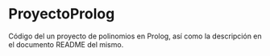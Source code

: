 # ProyectoProlog
Código del un proyecto de polinomios en Prolog, así como la descripción en el documento README del mismo.
